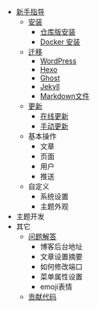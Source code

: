 - [新手指导](https://github.com/75team/firekylin/wiki)
    - [安装](https://github.com/75team/firekylin/wiki/安装)
        - [仓库版安装](https://github.com/75team/firekylin/wiki/仓库版安装)
        - [Docker 安装](https://github.com/75team/firekylin/wiki/Docker_安装)
    - [迁移](https://github.com/75team/firekylin/wiki/导入)
        - [WordPress](https://github.com/75team/firekylin/wiki/导入#wordpress)
        - [Hexo](https://github.com/75team/firekylin/wiki/导入#hexo)
        - [Ghost](https://github.com/75team/firekylin/wiki/导入#ghost)
        - [Jekyll](https://github.com/75team/firekylin/wiki/导入#jekyll)
        - [Markdown文件](https://github.com/75team/firekylin/wiki/导入#markdown文件)
    - [更新](https://github.com/75team/firekylin/wiki/更新)
        - [在线更新](https://github.com/75team/firekylin/wiki/更新#在线更新)
        - [手动更新](https://github.com/75team/firekylin/wiki/更新#手动更新)
    - 基本操作
        - 文章
        - 页面
        - 用户
        - 推送
    - 自定义
        - 系统设置
        - 主题外观
- 主题开发
- 其它
    - [问题解答](https://github.com/75team/firekylin/wiki/qa)
        - 博客后台地址
        - 文章设置摘要
        - 如何修改端口
        - 菜单属性设置
        - emoji表情
    - [贡献代码](https://github.com/75team/firekylin/wiki/贡献代码)